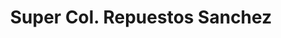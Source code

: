 ---
title: "Super Col. Repuestos Sanchez"
url: /boca-chica/super-col-repuestos-sanchez/
shop: comodidad
---